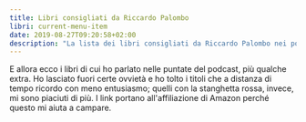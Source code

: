 ```yaml
---
title: Libri consigliati da Riccardo Palombo
libri: current-menu-item
date: 2019-08-27T09:20:58+02:00
description: "La lista dei libri consigliati da Riccardo Palombo nei podcast Il Mordente e Tech.is.it."
---
```


E allora ecco i libri di cui ho parlato nelle puntate del podcast, più qualche extra. Ho lasciato fuori certe ovvietà e ho tolto i titoli che a distanza di tempo ricordo con meno entusiasmo; quelli con la stanghetta rossa, invece, mi sono piaciuti di più. I link portano all'affiliazione di Amazon perché questo mi aiuta a campare.